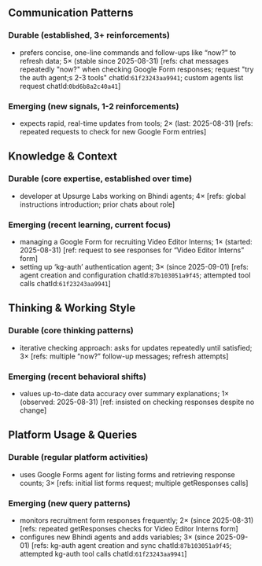 ## Communication Patterns
### Durable (established, 3+ reinforcements)
- prefers concise, one-line commands and follow-ups like “now?” to refresh data; 5× (stable since 2025-08-31) [refs: chat messages repeatedly "now?" when checking Google Form responses; request "try the auth agent;s 2-3 tools" chatId:`61f23243aa9941`; custom agents list request chatId:`0bd6b8a2c40a41`]

### Emerging (new signals, 1-2 reinforcements)
- expects rapid, real-time updates from tools; 2× (last: 2025-08-31) [refs: repeated requests to check for new Google Form entries]

## Knowledge & Context
### Durable (core expertise, established over time)
- developer at Upsurge Labs working on Bhindi agents; 4× [refs: global instructions introduction; prior chats about role]

### Emerging (recent learning, current focus)
- managing a Google Form for recruiting Video Editor Interns; 1× (started: 2025-08-31) [ref: request to see responses for “Video Editor Interns” form]
- setting up ‘kg-auth’ authentication agent; 3× (since 2025-09-01) [refs: agent creation and configuration chatId:`87b103051a9f45`; attempted tool calls chatId:`61f23243aa9941`]

## Thinking & Working Style
### Durable (core thinking patterns)
- iterative checking approach: asks for updates repeatedly until satisfied; 3× [refs: multiple “now?” follow-up messages; refresh attempts]

### Emerging (recent behavioral shifts)
- values up-to-date data accuracy over summary explanations; 1× (observed: 2025-08-31) [ref: insisted on checking responses despite no change]

## Platform Usage & Queries
### Durable (regular platform activities)
- uses Google Forms agent for listing forms and retrieving response counts; 3× [refs: initial list forms request; multiple getResponses calls]

### Emerging (new query patterns)
- monitors recruitment form responses frequently; 2× (since 2025-08-31) [refs: repeated getResponses checks for Video Editor Interns form]
- configures new Bhindi agents and adds variables; 3× (since 2025-09-01) [refs: kg-auth agent creation and sync chatId:`87b103051a9f45`; attempted kg-auth tool calls chatId:`61f23243aa9941`]